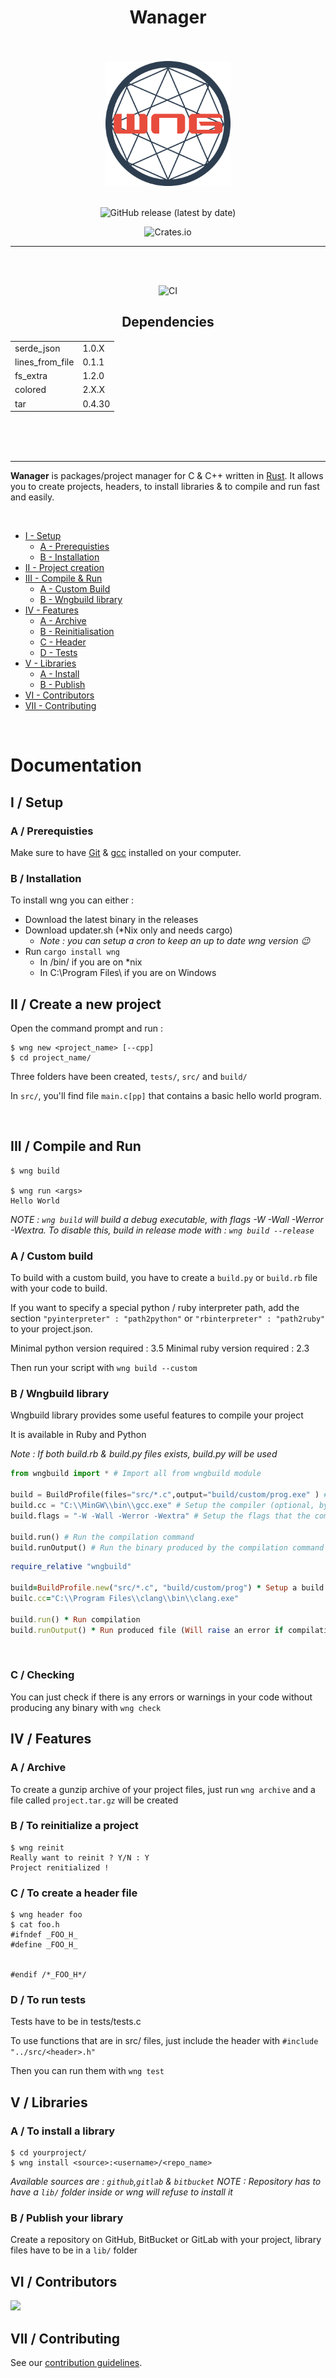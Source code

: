 <h1 align="center">Wanager</h1>
<br>
<br>
<div align="center">
<img width=200 src="assets/wng.png"/>
</div>
<br>
<div align="center">

![GitHub release (latest by date)](https://img.shields.io/github/v/release/Wafelack/wng?color=%23888800&label=Latest%20release&style=flat-square)

![Crates.io](https://img.shields.io/crates/d/wng?color=sucess&label=Downloads%20%28crates.io%29&style=flat-square)

</div>

---

<br>
<br>
<div align="center">
	
![CI](https://github.com/Wafelack/wng/workflows/Build/badge.svg) 

## Dependencies

|                 |        |
|-----------------|--------|
|    serde_json   |  1.0.X |
| lines_from_file |  0.1.1 |
|     fs_extra    |  1.2.0 |
|     colored     |  2.X.X |
|       tar       | 0.4.30 |

</div>

<br>
<br>
<br>

---

**Wanager** is packages/project manager for C & C++ written in [Rust](https://rust-lang.org). It allows you to create projects, headers, to install libraries & to compile and run fast and easily.

<br>

- [I - Setup](#i--setup)
  - [A - Prerequisties](#a--prerequisties)
  - [B - Installation](#b--installation)
- [II - Project creation](#ii--create-a-new-project)
- [III - Compile & Run](#iii--compile-and-run)
  - [A - Custom Build](#a--custom-build)
  - [B - Wngbuild library](#b--wngbuild-library)
- [IV - Features](#iv--features)
  - [A - Archive](#a--archive)
  - [B - Reinitialisation](#b--to-reinitialize-a-project)
  - [C - Header](#c--to-create-a-header-file)
  - [D - Tests](#d--to-run-tests)
- [V - Libraries](#v--libraries)
  - [A - Install](#a--to-install-a-library)
  - [B - Publish](#b--publish-your-library)
- [VI - Contributors](#vi--contributors)
- [VII - Contributing](#vii--contributing)

<br>

# Documentation

## I / Setup

### A / Prerequisties

Make sure to have [Git](https://git-scm.com) & [gcc](https://gcc.gnu.org/) installed on your computer.

### B / Installation

To install wng you can either :
- Download the latest binary in the releases
- Download updater.sh (*Nix only and needs cargo)
	- *Note : you can setup a cron to keep an up to date wng version 😉*
- Run `cargo install wng`
	- In /bin/ if you are on *nix
	- In C:\Program Files\ if you are on Windows

## II / Create a new project

Open the command prompt and run :

```
$ wng new <project_name> [--cpp]
$ cd project_name/
```

Three folders have been created, `tests/`, `src/` and `build/`

In `src/`, you'll find file `main.c[pp]` that contains a basic hello world program.

<br>

## III / Compile and Run

```
$ wng build

$ wng run <args>
Hello World
```

_NOTE : `wng build` will build a debug executable, with flags -W -Wall -Werror -Wextra. To disable this, build in release mode with : `wng build --release`_

### A / Custom build

To build with a custom build, you have to create a `build.py` or `build.rb` file with your code to build.

If you want to specify a special python / ruby interpreter path, add the section `"pyinterpreter" : "path2python"` or `"rbinterpreter" : "path2ruby"` to your project.json.

Minimal python version required : 3.5
Minimal ruby version required : 2.3

Then run your script with `wng build --custom`

### B / Wngbuild library

Wngbuild library provides some useful features to compile your project

It is available in Ruby and Python

*Note : If both build.rb & build.py files exists, build.py will be used*

```py
from wngbuild import * # Import all from wngbuild module

build = BuildProfile(files="src/*.c",output="build/custom/prog.exe" ) # setup a build profile that will compile all files in src/ and place the binary in build/custom/prog.exe
build.cc = "C:\\MinGW\\bin\\gcc.exe" # Setup the compiler (optional, by default "gcc")
build.flags = "-W -Wall -Werror -Wextra" # Setup the flags that the command will be run with (optional)

build.run() # Run the compilation command
build.runOutput() # Run the binary produced by the compilation command (Will raise an error if the compilation command fails)
```

```rb
require_relative "wngbuild"

build=BuildProfile.new("src/*.c", "build/custom/prog") * Setup a build profile
builc.cc="C:\\Program Files\\clang\\bin\\clang.exe"

build.run() * Run compilation
build.runOutput() * Run produced file (Will raise an error if compilation failed)
```

<br>

### C / Checking

You can just check if there is any errors or warnings in your code without producing any binary with `wng check`

## IV / Features

### A / Archive

To create a gunzip archive of your project files, just run `wng archive` and a file called `project.tar.gz` will be created

### B / To reinitialize a project

```
$ wng reinit
Really want to reinit ? Y/N : Y
Project renitialized !
```

### C / To create a header file

```
$ wng header foo
$ cat foo.h
#ifndef _FOO_H_
#define _FOO_H_


#endif /*_FOO_H*/
```

### D / To run tests

Tests have to be in tests/tests.c

To use functions that are in src/ files, just include the header with `#include "../src/<header>.h"`

Then you can run them with `wng test`

## V / Libraries

### A / To install a library

```
$ cd yourproject/
$ wng install <source>:<username>/<repo_name>
```

_Available sources are : `github`,`gitlab` & `bitbucket`_
_NOTE : Repository has to have a `lib/` folder inside or wng will refuse to install it_

### B / Publish your library

Create a repository on GitHub, BitBucket or GitLab with your project, library files have to be in a `lib/` folder

## VI / Contributors
<a href="https://github.com/wmanage/wng/graphs/contributors">
  <img src="https://contributors-img.web.app/image?repo=wmanage/wng" />
</a>

## VII / Contributing

See our [contribution guidelines](https://github.com/wmanage/wng/blob/master/CONTRIBUTING.md).
